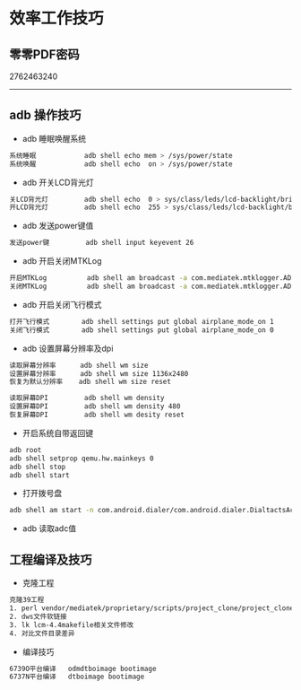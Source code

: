# 效率工作技巧

## 零零PDF密码

2762463240

---

## adb 操作技巧

- adb 睡眠唤醒系统

```bash
系统睡眠            adb shell echo mem > /sys/power/state
系统唤醒            adb shell echo  on > /sys/power/state
```

- adb 开关LCD背光灯

```bash
关LCD背光灯         adb shell echo  0 > sys/class/leds/lcd-backlight/brightness
开LCD背光灯         adb shell echo  255 > sys/class/leds/lcd-backlight/brightness
```

- adb 发送power键值

```bash
发送power键         adb shell input keyevent 26
```

- adb 开启关闭MTKLog

```bash
开启MTKLog          adb shell am broadcast -a com.mediatek.mtklogger.ADB_CMD -e cmd_name start --ei cmd_target 7
关闭MTKLog          adb shell am broadcast -a com.mediatek.mtklogger.ADB_CMD -e cmd_name stop  --ei cmd_target 7
```

- adb 开启关闭飞行模式

```bash
打开飞行模式        adb shell settings put global airplane_mode_on 1
关闭飞行模式        adb shell settings put global airplane_mode_on 0
```

- adb 设置屏幕分辨率及dpi

```bash
读取屏幕分辨率      adb shell wm size
设置屏幕分辨率      adb shell wm size 1136x2480
恢复为默认分辨率    adb shell wm size reset

读取屏幕DPI         adb shell wm density
设置屏幕DPI         adb shell wm density 480
恢复屏幕DPI         adb shell wm desity reset
```

- 开启系统自带返回键

```bash
adb root
adb shell setprop qemu.hw.mainkeys 0
adb shell stop
adb shell start
```

- 打开拨号盘

```bash
adb shell am start -n com.android.dialer/com.android.dialer.DialtactsActivity
```

- adb 读取adc值

## 工程编译及技巧

- 克隆工程

```bash
克隆39工程
1. perl vendor/mediatek/proprietary/scripts/project_clone/project_clone.pl -p "/home/rinlink/rinlink/platform_o1_6739" -o "mediateksample/h900_1g" -n "mediateksample/h900_512"
2. dws文件软链接
3. lk lcm-4.4makefile相关文件修改
4. 对比文件目录差异
```

- 编译技巧

```bash
6739O平台编译   odmdtboimage bootimage
6737N平台编译   dtboimage bootimage
```
